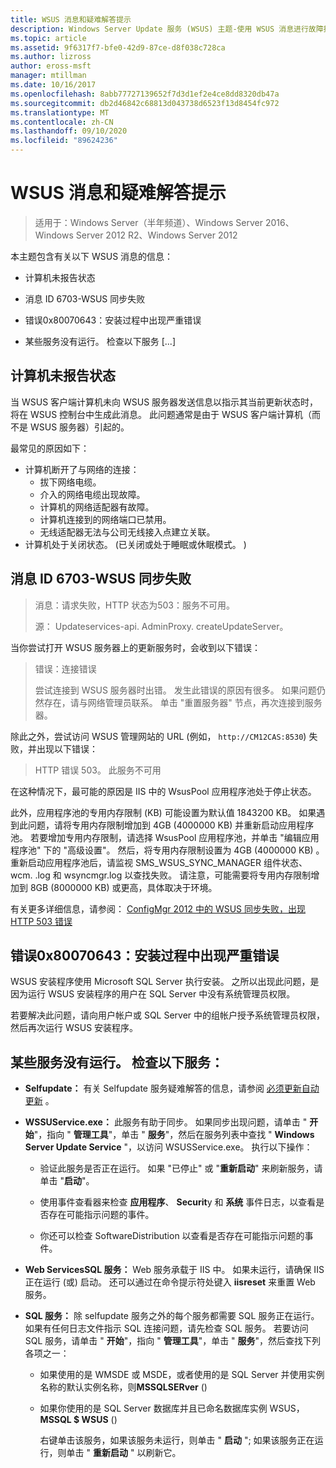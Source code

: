 ```yaml
---
title: WSUS 消息和疑难解答提示
description: Windows Server Update 服务 (WSUS) 主题-使用 WSUS 消息进行故障排除
ms.topic: article
ms.assetid: 9f6317f7-bfe0-42d9-87ce-d8f038c728ca
ms.author: lizross
author: eross-msft
manager: mtillman
ms.date: 10/16/2017
ms.openlocfilehash: 8abb77727139652f7d3d1ef2e4ce8dd8320db47a
ms.sourcegitcommit: db2d46842c68813d043738d6523f13d8454fc972
ms.translationtype: MT
ms.contentlocale: zh-CN
ms.lasthandoff: 09/10/2020
ms.locfileid: "89624236"
---
```

# <a name="wsus-messages-and-troubleshooting-tips"></a>WSUS 消息和疑难解答提示

>适用于：Windows Server（半年频道）、Windows Server 2016、Windows Server 2012 R2、Windows Server 2012

本主题包含有关以下 WSUS 消息的信息：

-   计算机未报告状态

-   消息 ID 6703-WSUS 同步失败

-   错误0x80070643：安装过程中出现严重错误

-   某些服务没有运行。 检查以下服务 [...]

## <a name="computer-has-not-reported-status"></a>计算机未报告状态
当 WSUS 客户端计算机未向 WSUS 服务器发送信息以指示其当前更新状态时，将在 WSUS 控制台中生成此消息。 此问题通常是由于 WSUS 客户端计算机（而不是 WSUS 服务器）引起的。

最常见的原因如下：

-   计算机断开了与网络的连接：
    -   拔下网络电缆。
    -   介入的网络电缆出现故障。
    -   计算机的网络适配器有故障。
    -   计算机连接到的网络端口已禁用。
    -   无线适配器无法与公司无线接入点建立关联。
-   计算机处于关闭状态。  (已关闭或处于睡眠或休眠模式。 ) 

## <a name="message-id-6703---wsus-synchronization-failed"></a>消息 ID 6703-WSUS 同步失败
> 消息：请求失败，HTTP 状态为503：服务不可用。
>
> 源： Updateservices-api. AdminProxy. createUpdateServer。

当你尝试打开 WSUS 服务器上的更新服务时，会收到以下错误：

> 错误：连接错误
>
> 尝试连接到 WSUS 服务器时出错。 发生此错误的原因有很多。 如果问题仍然存在，请与网络管理员联系。 单击 "重置服务器" 节点，再次连接到服务器。

除此之外，尝试访问 WSUS 管理网站的 URL (例如， `http://CM12CAS:8530`) 失败，并出现以下错误：

> HTTP 错误 503。 此服务不可用

在这种情况下，最可能的原因是 IIS 中的 WsusPool 应用程序池处于停止状态。

此外，应用程序池的专用内存限制 (KB) 可能设置为默认值 1843200 KB。 如果遇到此问题，请将专用内存限制增加到 4GB (4000000 KB) 并重新启动应用程序池。 若要增加专用内存限制，请选择 WsusPool 应用程序池，并单击 "编辑应用程序池" 下的 "高级设置"。 然后，将专用内存限制设置为 4GB (4000000 KB) 。 重新启动应用程序池后，请监视 SMS_WSUS_SYNC_MANAGER 组件状态、wcm. .log 和 wsyncmgr.log 以查找失败。 请注意，可能需要将专用内存限制增加到 8GB (8000000 KB) 或更高，具体取决于环境。

有关更多详细信息，请参阅： [ConfigMgr 2012 中的 WSUS 同步失败，出现 HTTP 503 错误](https://blogs.technet.com/b/sus/archive/2015/03/23/configmgr-2012-support-tip-wsus-sync-fails-with-http-503-errors.aspx)

## <a name="error-0x80070643-fatal-error-during-installation"></a>错误0x80070643：安装过程中出现严重错误
WSUS 安装程序使用 Microsoft SQL Server 执行安装。 之所以出现此问题，是因为运行 WSUS 安装程序的用户在 SQL Server 中没有系统管理员权限。

若要解决此问题，请向用户帐户或 SQL Server 中的组帐户授予系统管理员权限，然后再次运行 WSUS 安装程序。

## <a name="some-services-are-not-running-check-the-following-services"></a>某些服务没有运行。 检查以下服务：

- **Selfupdate：** 有关 Selfupdate 服务疑难解答的信息，请参阅 [必须更新自动更新](/previous-versions/windows/it-pro/windows-server-2008-R2-and-2008/cc708554(v=ws.10)) 。

- **WSSUService.exe：** 此服务有助于同步。 如果同步出现问题，请单击 " **开始**"，指向 " **管理工具**"，单击 " **服务**"，然后在服务列表中查找 " **Windows Server Update Service** "，以访问 WSUSService.exe。 执行以下操作：

    -   验证此服务是否正在运行。 如果 "已停止" 或 "**重新启动**" 来刷新服务，请单击 "**启动**"。

    -   使用事件查看器来检查 **应用程序**、 **Securit**y 和 **系统** 事件日志，以查看是否存在可能指示问题的事件。

    -   你还可以检查 SoftwareDistribution 以查看是否存在可能指示问题的事件。

- **Web ServicesSQL 服务：** Web 服务承载于 IIS 中。 如果未运行，请确保 IIS 正在运行 (或) 启动。 还可以通过在命令提示符处键入 **iisreset** 来重置 Web 服务。

- **SQL 服务：** 除 selfupdate 服务之外的每个服务都需要 SQL 服务正在运行。 如果有任何日志文件指示 SQL 连接问题，请先检查 SQL 服务。 若要访问 SQL 服务，请单击 " **开始**"，指向 " **管理工具**"，单击 " **服务**"，然后查找下列各项之一：

  - 如果使用的是 WMSDE 或 MSDE，或者使用的是 SQL Server 并使用实例名称的默认实例名称，则**MSSQLSERver** () 

  - 如果你使用的是 SQL Server 数据库并且已命名数据库实例 WSUS， **MSSQL $ WSUS** () 

    右键单击该服务，如果该服务未运行，则单击 " **启动** "; 如果该服务正在运行，则单击 " **重新启动** " 以刷新它。